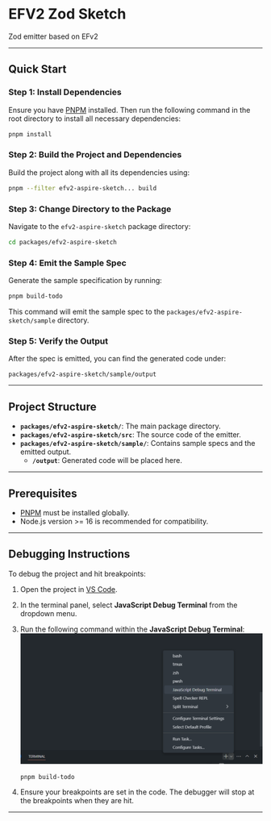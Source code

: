 # EFV2 Zod Sketch

Zod emitter based on EFv2

---

## Quick Start

### Step 1: Install Dependencies

Ensure you have [PNPM](https://pnpm.io/) installed. Then run the following command in the root directory to install all necessary dependencies:

```bash
pnpm install
```

### Step 2: Build the Project and Dependencies

Build the project along with all its dependencies using:

```bash
pnpm --filter efv2-aspire-sketch... build
```

### Step 3: Change Directory to the Package

Navigate to the `efv2-aspire-sketch` package directory:

```bash
cd packages/efv2-aspire-sketch
```

### Step 4: Emit the Sample Spec

Generate the sample specification by running:

```bash
pnpm build-todo
```

This command will emit the sample spec to the `packages/efv2-aspire-sketch/sample` directory.

### Step 5: Verify the Output

After the spec is emitted, you can find the generated code under:

```
packages/efv2-aspire-sketch/sample/output
```

---

## Project Structure

- **`packages/efv2-aspire-sketch/`**: The main package directory.
- **`packages/efv2-aspire-sketch/src`**: The source code of the emitter.
- **`packages/efv2-aspire-sketch/sample/`**: Contains sample specs and the emitted output.
  - **`/output`**: Generated code will be placed here.

---

## Prerequisites

- [PNPM](https://pnpm.io/) must be installed globally.
- Node.js version >= 16 is recommended for compatibility.

---

## Debugging Instructions

To debug the project and hit breakpoints:

1. Open the project in [VS Code](https://code.visualstudio.com/).
2. In the terminal panel, select **JavaScript Debug Terminal** from the dropdown menu.
3. Run the following command within the **JavaScript Debug Terminal**:
   ![alt text](assets/image.png)

   ```bash
   pnpm build-todo
   ```

4. Ensure your breakpoints are set in the code. The debugger will stop at the breakpoints when they are hit.

---

